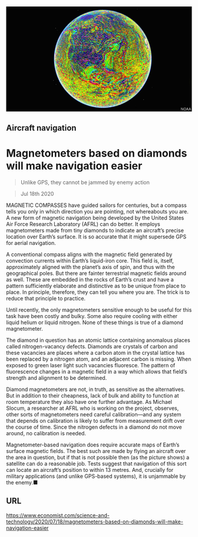 ![](./images/20200718_STP003_0.jpg)

## Aircraft navigation

# Magnetometers based on diamonds will make navigation easier

> Unlike GPS, they cannot be jammed by enemy action

> Jul 18th 2020

MAGNETIC COMPASSES have guided sailors for centuries, but a compass tells you only in which direction you are pointing, not whereabouts you are. A new form of magnetic navigation being developed by the United States Air Force Research Laboratory (AFRL) can do better. It employs magnetometers made from tiny diamonds to indicate an aircraft’s precise location over Earth’s surface. It is so accurate that it might supersede GPS for aerial navigation.

A conventional compass aligns with the magnetic field generated by convection currents within Earth’s liquid-iron core. This field is, itself, approximately aligned with the planet’s axis of spin, and thus with the geographical poles. But there are fainter terrestrial magnetic fields around as well. These are embedded in the rocks of Earth’s crust and have a pattern sufficiently elaborate and distinctive as to be unique from place to place. In principle, therefore, they can tell you where you are. The trick is to reduce that principle to practice.

Until recently, the only magnetometers sensitive enough to be useful for this task have been costly and bulky. Some also require cooling with either liquid helium or liquid nitrogen. None of these things is true of a diamond magnetometer.

The diamond in question has an atomic lattice containing anomalous places called nitrogen-vacancy defects. Diamonds are crystals of carbon and these vacancies are places where a carbon atom in the crystal lattice has been replaced by a nitrogen atom, and an adjacent carbon is missing. When exposed to green laser light such vacancies fluoresce. The pattern of fluorescence changes in a magnetic field in a way which allows that field’s strength and alignment to be determined.



Diamond magnetometers are not, in truth, as sensitive as the alternatives. But in addition to their cheapness, lack of bulk and ability to function at room temperature they also have one further advantage. As Michael Slocum, a researcher at AFRL who is working on the project, observes, other sorts of magnetometers need careful calibration—and any system that depends on calibration is likely to suffer from measurement drift over the course of time. Since the nitrogen defects in a diamond do not move around, no calibration is needed.

Magnetometer-based navigation does require accurate maps of Earth’s surface magnetic fields. The best such are made by flying an aircraft over the area in question, but if that is not possible then (as the picture shows) a satellite can do a reasonable job. Tests suggest that navigation of this sort can locate an aircraft’s position to within 13 metres. And, crucially for military applications (and unlike GPS-based systems), it is unjammable by the enemy.■

## URL

https://www.economist.com/science-and-technology/2020/07/18/magnetometers-based-on-diamonds-will-make-navigation-easier
